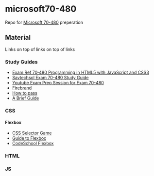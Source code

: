 # microsoft70-480
Repo for [Microsoft 70-480](https://www.microsoft.com/en-us/learning/exam-70-480.aspx) preperation

## Material

Links on top of links on top of links

### Study Guides

* [Exam Ref 70‑480 Programming in HTML5 with JavaScript and CSS3](https://github.com/langz/microsoft70-480/blob/master/material/70-480_Exam_Reference.pdf)
* [Savtechsol Exam 70-480 Study Guide](http://www.savtechsol.com/Education/Exam-Prep/Pages/Exam-70-480-Study-Guide.aspx)
* [Youtube Exam Prep Session for Exam 70-480](https://www.youtube.com/watch?v=ZNU73-7BcdM)
* [Firebrand](https://onedrive.live.com/?id=C51072313481E220%2111175&cid=C51072313481E220)
* [How to pass](http://www.developerhandbook.com/career/how-to-pass-microsoft-exam-070-480-html-5-css-3-and-javascript-in-30-days/)
* [A Brief Guide](https://www.barbarianmeetscoding.com/blog/2015/03/15/on-how-i-passed-the-70-480-certification-exam/)

### CSS

#### Flexbox

* [CSS Selector Game](http://flukeout.github.io/)
* [Guide to Flexbox](https://css-tricks.com/snippets/css/a-guide-to-flexbox/)
* [CodeSchool Flexbox](https://www.codeschool.com/courses/cracking-the-case-with-flexbox)



### HTML



### JS




